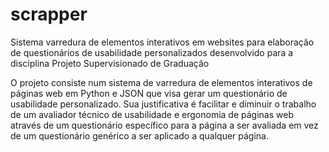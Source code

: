 # scrapper
Sistema varredura de elementos interativos em websites para elaboração de questionários de usabilidade personalizados desenvolvido para a disciplina Projeto Supervisionado de Graduação

O projeto consiste num sistema de varredura de elementos interativos de páginas web em Python e JSON que visa gerar um questionário de usabilidade personalizado. Sua justificativa é facilitar e diminuir o trabalho de um avaliador técnico de usabilidade e ergonomia de páginas web através de um questionário específico para a página a ser avaliada em vez de um questionário genérico a ser aplicado a qualquer página.
